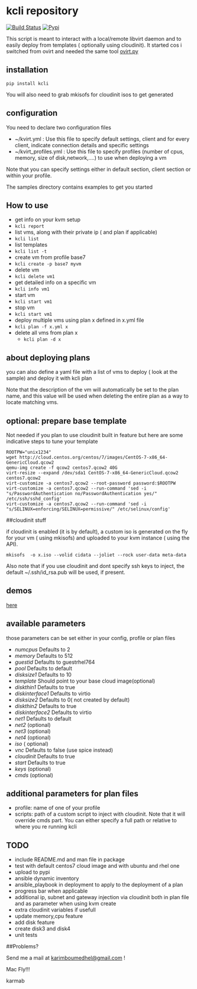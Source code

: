 # kcli repository

[![Build Status](https://travis-ci.org/karmab/kcli.svg?branch=master)](https://travis-ci.org/karmab/kcli)
[![Pypi](http://img.shields.io/pypi/v/kcli.svg)](https://pypi.python.org/pypi/kcli/)

This script is meant to interact with a local/remote libvirt daemon and to easily deploy from templates ( optionally using cloudinit).
It started cos i switched from ovirt and needed the same tool [ovirt.py](https://github.com/karmab/ovirt)

## installation
```
pip install kcli
```
You will also need to grab mkisofs for cloudinit isos to get generated


## configuration
You need to declare two configuration files

- ~/kvirt.yml : Use this file to specify default settings, client and for every client, indicate connection details and specific settings
- ~/kvirt_profiles.yml : Use this file to specify profiles (number of cpus, memory, size of disk,network,....) to use when deploying a vm

Note that you can specify settings either in default section, client section or within your profile.

The samples directory contains examples to get you started

## How to use

- get info on your kvm setup
 - `kcli report`
- list vms, along with their private ip ( and plan if applicable)
 - `kcli list`
- list templates
 - `kcli list -t`
- create vm from profile base7
 - `kcli create -p base7 myvm`
- delete vm
 - `kcli delete vm1`
- get detailed info on a specific vm
 - `kcli info vm1` 
- start vm
 - `kcli start vm1` 
- stop vm
 - `kcli start vm1` 
- deploy multiple vms using plan x defined in x.yml file 
 - `kcli plan -f x.yml x`
- delete all vms from plan x
  - `kcli plan -d x` 

## about deploying plans

you can also define a yaml file with a list of vms to deploy ( look at the sample) and deploy it with kcli plan

Note that the description of the vm will automatically be set to the plan name, and this value will be used when deleting the entire plan as a way to locate matching vms.  



## optional: prepare base template

Not needed if you plan to use cloudinit built in feature but here are some indicative steps to tune your template

```
ROOTPW="unix1234"
wget http://cloud.centos.org/centos/7/images/CentOS-7-x86_64-GenericCloud.qcow2
qemu-img create -f qcow2 centos7.qcow2 40G
virt-resize --expand /dev/sda1 CentOS-7-x86_64-GenericCloud.qcow2 centos7.qcow2
virt-customize -a centos7.qcow2 --root-password password:$ROOTPW
virt-customize -a centos7.qcow2 --run-command 'sed -i "s/PasswordAuthentication no/PasswordAuthentication yes/" /etc/ssh/sshd_config'
virt-customize -a centos7.qcow2 --run-command 'sed -i "s/SELINUX=enforcing/SELINUX=permissive/" /etc/selinux/config'
```

##cloudinit stuff

if cloudinit is enabled (it is by default), a custom iso is generated on the fly for your vm ( using mkisofs) and uploaded to your kvm instance ( using the API).

```
mkisofs  -o x.iso --volid cidata --joliet --rock user-data meta-data
```
Also note that if you use cloudinit and dont specify ssh keys to inject, the default ~/.ssh/id_rsa.pub will be used, if present.

## demos

[here](https://asciinema.org/a/31k7y6eu95ylhxnfyrqcx3qtj)

## available parameters
those parameters can be set either in your config, profile or plan files

- *numcpus* Defaults to 2
- *memory* Defaults to 512
- *guestid* Defaults to guestrhel764
- *pool* Defaults to default
- *disksize1* Defaults to 10
- *template* Should point to your base cloud image(optional)
- *diskthin1* Defaults to true
- *diskinterface1* Defaults to virtio
- *disksize2* Defaults to 0( not created by default)
- *diskthin2* Defaults to true
- *diskinterface2* Defaults to virtio  
- *net1* Defaults to default
- *net2* (optional)
- *net3* (optional)
- *net4* (optional)
- *iso* ( optional)
- *vnc* Defaults to false (use spice instead)
- *cloudinit* Defaults to true
- *start* Defaults to true
- *keys* (optional)
- *cmds* (optional)


## additional parameters for plan files

- profile: name of one of your profile
- scripts: path of a custom script to inject with cloudinit. Note that it will override cmds part. You can either specify a full path or relative to where you re running kcli

## TODO

- include README.md and man file in package
- test with default centos7 cloud image and with ubuntu and rhel one
- upload to pypi
- ansible dynamic inventory 
- ansible_playbook in deployment to apply to the deployment of a plan
- progress bar when applicable
- additional ip, subnet and gateway injection via cloudinit both in plan file and as parameter when using kvm create
- extra cloudinit variables if usefull
- update memory,cpu feature
- add disk feature
- create disk3 and disk4 
- unit tests

##Problems?

Send me a mail at [karimboumedhel@gmail.com](mailto:karimboumedhel@gmail.com) !

Mac Fly!!!

karmab
